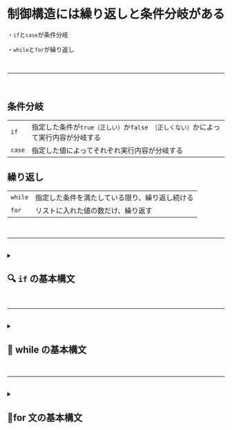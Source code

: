 # 制御構造には繰り返しと条件分岐がある

・`if`と`case`が条件分岐

・`while`と`for`が繰り返し

<br>

--------------------------------------------

<br>




## 条件分岐

|  |  |
|------|---------|
| `if` | 指定した条件が`true（正しい）`か`false （正しくない）`かによって実行内容が分岐する|
| `case` | 指定した値によってそれぞれ実行内容が分岐する |


## 繰り返し
|  |  |
|-------|---------|
| `while` | 指定した条件を満たしている限り、繰り返し続ける |
| `for` | リストに入れた値の数だけ、繰り返す |

<br>

------------------------

<br>

<details>
<summary>

## 🔍 `if` の基本構文 <br>

</summary>

### `if` [ 条件 ]; 
### then 
###	&nbsp;&nbsp;&nbsp;&nbsp; 条件が真のときの処理 
### `else` 
###	&nbsp;&nbsp;&nbsp;&nbsp; 条件が偽のときの処理（省略可）
### fi

※ifと[]の間には半角スペース、[]と条件式の間にも半角スペースを入れる事！！

<br>

<br>

<details>
<summary>
例
</summary>

### `if` [ "$1" = "Ryuto" ]; 
### then
###	echo "ようこそ！" 
### `else`
###	echo "誰ですか？"
### fi

-   条件を評価して、**一度だけ**分岐
-   `elif` を使えば複数条件も可能


※ifと[]の間には半角スペース、[]と条件式の間にも半角スペースを入れる事！！


</details>


<br>

----------------------------

<br>


<details>
<summary>

## 🔢 数値の比較（整数） <br>


</summary>

### 数値の比較には -eq, -ne, -lt, -le, -gt, -ge を使います。

例

if [ "$a" `-lt` "$b" ]; then
    echo "$a は $b より小さい"
    
fi


| 演算子 | 意味 | 
|-------------|--------------|
| -eq | 等しい（equal） | 
| -ne | 等しくない（not equal） | 
| -lt | より小さい（less than） | 
| -ot | ファイルの更新日時が古いかどうか |
| -le | 以下（less than or equal） | 
| -gt | より大きい（greater than） | 
| -ge | 以上（greater than or equal） | 

---------------------------------


</details>



<details>
<summary>

## 📝 文字列の比較 <br>

</summary>

例

if [ "$str1" = "$str2" ]; then
    echo "文字列は一致します"
fi


| 演算子 | 意味 |
|--|--|
| = | 等しい |
| != | 等しくない |
| -z | 空文字列（長さゼロ） |
| -n | 非空文字列（長さ非ゼロ） |

-----------------------------

</details>


<details>
<summary>

## 📁 ファイルの条件チェック <br>

</summary>

例

if [ `-f` "myfile.txt" ]; then

    echo "通常のファイルが存在します"
    
fi


| 演算子 | 意味 | 
|---------|----------------|
| -e | 存在する（ファイル or ディレクトリ） | 
| -f | 通常のファイル | 
| -d | ディレクトリ | 
| -s | サイズが0でない | 
| -r | 読み取り可能 | 
| -w | 書き込み可能 | 
| -x | 実行可能 | 


----------------------------------

</details>



<details>
<summary>


## 🔗 複数条件の組み合わせ <br>


</summary>

AND 条件（両方真）
if [ "$a" -gt 0 ] && [ "$b" -gt 0 ]; then

    echo "両方とも正の数です"
fi


OR 条件（どちらかが真）
if [ "$a" -gt 0 ] || [ "$b" -gt 0 ]; then

    echo "どちらかは正の数です"
fi


</details>



------------------------------


<details>
<summary>

## 🧠 拡張構文：[[ ... ]] を使うと便利 <br>

</summary>

if [[ "$str" == Ryuto* ]]; then
    echo "Ryuto で始まる文字列です"
fi


- ワイルドカードや正規表現が使える
- && や || を中で使える


</details>



## 💡 まとめ
| 種類 | 例 | 説明 |
|---------|-----------|--|
| 数値 | [ "$a" -lt "$b" ] | 数値比較 | 
| 文字列 | [ "$s" = "abc" ] | 文字列比較 | 
| ファイル | [ -f file.txt ] | ファイルの存在 | 
| 複合条件 | [ "$a" -gt 0 ] && [ "$b" -gt 0 ] | AND条件 | 



</details>


<br>

------------

<br>

<details>
<summary>

## 🔁 while の基本構文

</summary>

### while [ 条件 ] ;

do

### &nbsp;&nbsp;&nbsp;&nbsp; 条件が真の間、繰り返す処理
    
### done

<br>

・ 条件が真の間、何度も繰り返す

・ 無限ループも可能（while true）

<br>

<details>
<summary>
例
</summary>

count=1

while [ "$count" -le 5 ];
do

    echo "カウント: $count"
    
    count=$((count + 1))
    
done

</details>

</details>


<br>

-----------------

<br>

<details>
<summary>

## 🔁for 文の基本構文

</summary>

### for 変数 in 値1 値2 値3; 

### do

### &nbsp;&nbsp;&nbsp;&nbsp;処理
    
### done

<br>

---------------------------

<br>

<details>
<summary>
    
## 🔢 数値の範囲で繰り返す
    
</summary>

### for i in {1..5};

### do

### &nbsp;&nbsp;&nbsp;&nbsp;echo "カウント: $i"
    
### done


出力：カウント:1 &nbsp; カウント:2 &nbsp;... &nbsp; カウント: 5

<br>

ステップ指定も可能

for i in {1..10..2};

do

   &nbsp;&nbsp;&nbsp;&nbsp;echo "偶数ステップ: $i"
    
done


</details>

<br>

-----------------

<br>


<details>
<summary>

## 📦 配列の処理

</summary>

fruits=("apple" "banana" "cherry")

### for f in "${fruits[@]}";

### do

### &nbsp;&nbsp;&nbsp;&nbsp;echo"配列の要素: $f"
    
### done

- "${fruits[@]}" は配列のすべての要素を展開
- "${fruits[*]}" との違いもある（スペース区切りの1文字列になる）

</details>

<br>

-----------------------

<br>


<details>
<summary>

## 🧪 コマンドの出力をループ処理

</summary>

### for file in $(ls *.txt);

### do

### &nbsp;&nbsp;&nbsp;&nbsp;echo "ファイル: $file"
    
### done


- $(...) はコマンドの出力を展開
- スペースや特殊文字を含むファイル名には注意（find + while read の方が安全）


</details>



</details>

<br>
<br>






